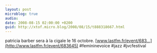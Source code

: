 ```yaml
---
layout: post
microblog: true
audio: 
date: 2008-08-15 02:00:00 +0200
guid: http://xtof.micro.blog/2008/08/15/t888318667.html
---
```

patricia barber sera à la cigale le 16 octobre. [www.lastfm.fr/event/683...](http://www.lastfm.fr/event/683645) #femininevoice #jazz #jvcfestival
